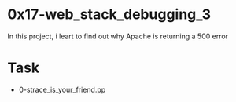 # 0x17-web_stack_debugging_3

In this project, i leart to find out why Apache is returning a 500 error

# Task
+ 0-strace_is_your_friend.pp
